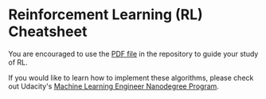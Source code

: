 # Reinforcement Learning (RL) Cheatsheet

You are encouraged to use the [PDF file](https://github.com/udacity/rl-cheatsheet/blob/master/cheatsheet.pdf) in the repository to guide your study of RL.

If you would like to learn how to implement these algorithms, please check out Udacity's [Machine Learning Engineer Nanodegree Program](http://www.udacity.com/course/machine-learning-engineer-nanodegree--nd009).
